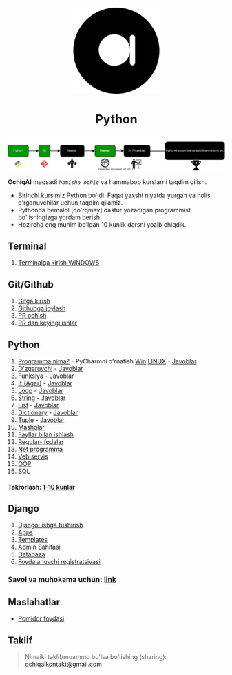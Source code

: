 <p align="center">
<a href="ochiqai.com">
<img src="./images/logo.png" width=200>
</a>
<h1 align="center">Python</h1>


<p align="center">
  <a href="https://github.com/Elyorcv/ajoyib-python/blob/main/README.md" target="_blank">
      <img src="./images/intro.svg"/>
  </a>
</p>

**OchiqAI** maqsadi _`hamisha ochiq`_ va hammabop kurslarni taqdim qilish. 

* Birinchi kursimiz Python bo'ldi. Faqat yaxshi niyatda yurgan va holis o'rganuvchilar uchun taqdim qilamiz. 
* Pythonda bemalol [qo'rqmay] dastur yozadigan programmist bo'lishingizga yordam berish. 
* Hozircha eng muhim bo'lgan 10 kunlik darsni yozib chiqdik. 


## Terminal
  1. [Terminalga kirish WINDOWS](./terminal/terminal_windows.md)


## Git/Github
  1. [Gitga kirish](./github/Gitga_kirish.md)
  2. [Githubga joylash](./github/githubga_joylash.md)
  3. [PR ochish](./github/github_pr_qilish.md)
  4. [PR dan keyingi ishlar](./github/PRdan_keyingi_qadam.md)


## Python 

  1. [Programma nima?](./python/01-kun-Programma/01-kun.md) 
    - PyCharmni o'rnatish [Win](https://github.com/ochiqai/python/blob/main/biblateka/pycharm_windows.md) [LINUX](no)
    - [Javoblar](https://github.com/ochiqai/python/blob/main/python/01-kun-Programma/01-kun-javoblar.md)
  2. [O'zgaruvchi](https://github.com/ochiqai/python/blob/main/python/02-kun-O'zgaruvchi/02-kun.md) 
    - [Javoblar](https://github.com/ochiqai/python/blob/main/python/02-kun-O'zgaruvchi/02-kun-javoblar.md)
  3. [Funksiya](https://github.com/ochiqai/python/blob/main/python/03-kun-Funksiya/03-kun.md) 
    - [Javoblar](https://github.com/ochiqai/python/blob/main/python/03-kun-Funksiya/03-kun-javoblar.md)
  4. [If (Agar)](https://github.com/ochiqai/python/blob/main/python/04-kun-Agar/04-kun.md)
    - [Javoblar](https://github.com/ochiqai/python/blob/main/python/04-kun-Agar/04-kun-javoblar.md)
  5. [Loop](https://github.com/ochiqai/python/blob/main/python/05-kun-Loop/05-kun.md)
    - [Javoblar](https://github.com/ochiqai/python/blob/main/python/05-kun-Loop/05-kun-javoblar.md)
  6. [String](https://github.com/ochiqai/python/blob/main/python/06-kun-String/06-kun.md)
    - [Javoblar](https://github.com/ochiqai/python/blob/main/python/06-kun-String/06-kun-javoblar.md)
  7. [List](https://github.com/ochiqai/python/blob/main/python/07-kun-List/07-kun.md)
    - [Javoblar](https://github.com/ochiqai/python/blob/main/python/07-kun-List/07-kun-javoblar.md)
  8. [Dictionary](https://github.com/ochiqai/python/blob/main/python/08-kun-Dictionary/08-kun.md)
    - [Javoblar](https://github.com/ochiqai/python/blob/main/python/08-kun-Dictionary/08-kun-javoblar.md)
  9. [Tuple](https://github.com/ochiqai/python/blob/main/python/09-kun-Tuple/09-kun.md)
    - [Javoblar](https://github.com/ochiqai/python/blob/main/python/09-kun-Tuple/09-kun-javoblar.md)
  10. [Mashqlar](https://github.com/ochiqai/python/blob/main/python/10-kun-Mashqlar/10-kun.md)
  11. [Fayllar bilan ishlash](https://github.com/ochiqai/python/blob/main/python/11-kun-Fayl/11-kun-fayl.md)
  12. [Regular-ifodalar](https://github.com/ochiqai/python/blob/main/python/12-kun-Regular-ifodalar/12-kun-regular-ifodalar.md)
  13. [Net programma](https://github.com/ochiqai/python/blob/main/python/13-kun-Net-Programma/13-net-programma.md)
  14. [Veb servis](https://github.com/ochiqai/python/blob/main/python/14-kun-Veb-servis/14-kun-veb-servis.md)
  15. [OOP](https://github.com/ochiqai/python/blob/main/python/15-kun-OOP/15-kun-oop.md)
  16. [SQL](https://github.com/ochiqai/python/blob/main/python/16-kun-SQL/16-kun-sql.md)

#### Takrorlash: [1-10 kunlar](https://github.com/ochiqai/python/blob/shpargalka/biblateka/python_shpagralka.pdf)


## Django
   1. [Django: ishga tushirish](./django/01-blog-websayt/blog-proyekt/01-djangoni-urnatish.md)
   2. [Apps](./django/01-blog-websayt/blog-proyekt/02-apps.md)
   3. [Templates](./django/01-blog-websayt/blog-proyekt/03-templates.md)
   4. [Admin Sahifasi](./django/01-blog-websayt/blog-proyekt/04-admin-sahifasi.md)
   5. [Databaza](./django/01-blog-websayt/blog-proyekt/05-database.md)
   6. [Foydalanuvchi registratsiyasi](./django/01-blog-websayt/blog-proyekt/06-Ruyhatdan_utish.md)

### Savol va muhokama uchun: [link](https://github.com/ochiqai/python/discussions)


## Maslahatlar

- [Pomidor foydasi](https://github.com/ochiqai/python/blob/main/biblateka/pomidor_texnikasi.md)  

## Taklif

> Nimaiki taklif/muammo bo'lsa bo'lishing (sharing): ochiqaikontakt@gmail.com

